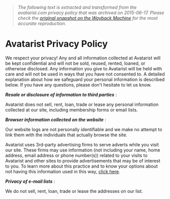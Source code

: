 > *The following text is extracted and transformed from the avatarist.com privacy policy that was archived on 2015-06-17. Please check the [original snapshot on the Wayback Machine](https://web.archive.org/web/20150617054603id_/http%3A//www.avatarist.com/privacy) for the most accurate reproduction.*

# Avatarist Privacy Policy

We respect your privacy! Any and all information collected at Avatarist will be kept confidential and will not be sold, reused, rented, loaned, or otherwise disclosed. Any information you give to Avatarist will be held with care and will not be used in ways that you have not consented to. A detailed explanation about how we safeguard your personal information is described below. If you have any questions, please don't hesitate to let us know.

**_Resale or disclosure of information to third parties_** :

Avatarist does not sell, rent, loan, trade or lease any personal information collected at our site, including membership forms or email lists.

**_Browser information collected on the website_** :

Our website logs are not personally identifiable and we make no attempt to link them with the individuals that actually browse the site.

Avatarist uses 3rd-party advertising firms to serve adverts while you visit our site. These firms may use information (not including your name, home address, email address or phone number(s)) related to your visits to Avatarist and other sites to provide advertisements that may be of interest to you. To learn more about this practice and to know your options about not having this information used in this way, [click here](http://www.networkadvertising.org/).

**_Privacy of e-mail lists_** :

We do not sell, rent, loan, trade or lease the addresses on our list.
